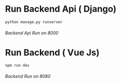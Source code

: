 # Run Backend Api ( Django)
```django
python manage.py runserver 
```
###### Backend Api Run on 8000

# Run Backend ( Vue Js)
```
npm run dev
```
###### Backend  Run on 8080